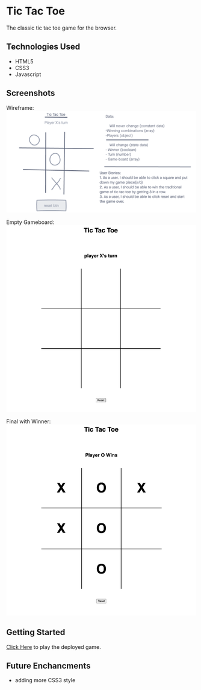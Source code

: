 # Tic Tac Toe

The classic tic tac toe game for the browser.

## Technologies Used
- HTML5
- CSS3
- Javascript

## Screenshots
Wireframe:
![wireframe](./imgs/TTT-wireframe.png)

Empty Gameboard:
![empty](./imgs/emptygameboard.png)

Final with Winner:
![winner](./imgs/finalwinner.png)

## Getting Started
[Click Here]("#") to play the deployed game. 


## Future Enchancments
- adding more CSS3 style
